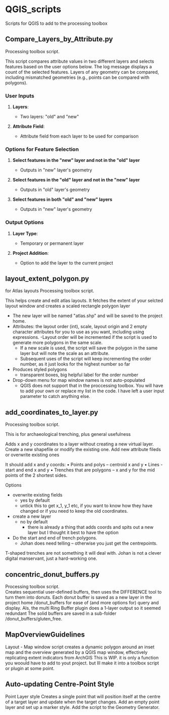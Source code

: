 # QGIS_scripts

Scripts for QGIS to add to the processing toolbox

## Compare_Layers_by_Attribute.py

Processing toolbox script.  

This script compares attribute values in two different layers and selects features based on the user options below. The log message displays a count of the selected features. Layers of any geometry can be compared, including mismatched geometries (e.g., points can be compared with polygons).

### User Inputs

1. **Layers**:
   - Two layers: "old" and "new"

2. **Attribute Field**:
   - Attribute field from each layer to be used for comparison

### Options for Feature Selection

1. **Select features in the "new" layer and not in the "old" layer**
   - Outputs in "new" layer's geometry

2. **Select features in the "old" layer and not in the "new" layer**
   - Outputs in "old" layer's geometry

3. **Select features in both "old" and "new" layers**
   - Outputs in "new" layer's geometry

### Output Options

1. **Layer Type**:
   - Temporary or permanent layer

2. **Project Addition**:
   - Option to add the layer to the current project


## layout_extent_polygon.py 

for Atlas layouts
Processing toolbox script.  

This helps create and edit atlas layouts. It fetches the extent of your selcted layout window and creates a scaled rectangle polygon layer

   - The new layer will be named "atlas.shp" and will be saved to the project home.
   - Attributes: the layout order (int), scale, layout origin and 2 empty character attributes for you to use as you want, including using expressions.
   -Layout order will be incremented if the script is used to generate more polygons in the same scale. 
      - If a new scale is used, the script will save the polygon in the same layer but will note the scale as an attribute. 
      - Subsequent uses of the script will keep incrementing the order number, as it just looks for the highest number so far
   - Produces styled polygons
      - transparent boxes, big helpful label for the order number
   - Drop-down menu for map window names is not auto-populated
      - QGIS does not support that in the proccessing toolbox. You will have to add your own or replace my list in the code. I have left a user input parameter to catch anything else.


## add_coordinates_to_layer.py

Processing toolbox script.  

This is for archaeological trenching, plus general usefulness

Adds x and y coordinates to a layer without creating a new virtual layer. 
Create a new shapefile or modify the existing one.
Add new attribute fileds or overwrite existing ones

It should add x and y coords:
•	Points and polys – centroid x and y
•	Lines - start and end x and y
•	Trenches that are polygons – x and y for the mid points of the 2 shortest sides. 

Options 
   - overwrite existing fields 
      - yes by default
      - untick this to get x_1, y_1 etc, if you want to know how they have changed or if you need to keep the old coordinates.
   - create a new layer 
      - no by default
         - there is already a thing that adds coords and spits out a new layer but I thought it best to have the option
   - Do the start and end of trench polygons.
      - Johan does need telling – otherwise you just get the centrepoints. 

T-shaped trenches are not something it will deal with. Johan is not a clever digital manservant, just a hard-working one. 


## concentric_donut_buffers.py

Processing toolbox script.  
Creates sequential user-defined buffers, then uses the DIFFERENCE tool to turn them into donuts. 
Each donut buffer is saved as a new layer in the project home /donut_buffers for ease of (and more options for) query and display. Als, the multi Ring Buffer plugin does a 1-layer output so it seemed redundant
The solid buffers are saved in a sub-folder /donut_buffers/gluten_free.



## MapOverviewGuidelines

Layout - Map window script
creates a dynamic polygon around an inset map and the overview generated by a QGIS map window, effectively replicating extent indicators from ArchGIS
This is WIP. it is only a function you woould have to add to yout project. but Ill make it into a toolbox script or plugin at some point. 


## Auto-updating Centre-Point Style

Point Layer style
Creates a single point that will position itself at the centre of a target layer and update when the target changes.
Add an empty point layer and set up a marker style. Add the script to the Geometry Generator. 

